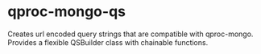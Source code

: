 # qproc-mongo-qs
Creates url encoded query strings that are compatible with qproc-mongo. Provides a flexible QSBuilder class with chainable functions.
